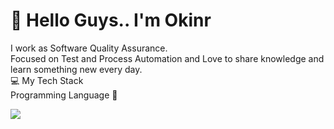 # 🤙 Hello Guys.. I'm Okinr

I work as Software Quality Assurance.<br/>
Focused on Test and Process Automation and Love to share knowledge and learn something new every day.
<br/>
💻 My Tech Stack <br/>
Programming Language 🚀
<p>
  <a href="https://skillicons.dev">
    <img src="https://skillicons.dev/icons?i=py,js,html,css,selenium" />
  </a>
</p>



<!---
okinrtestcase/okinrtestcase is a ✨ special ✨ repository because its `README.md` (this file) appears on your GitHub profile.
You can click the Preview link to take a look at your changes.
--->
